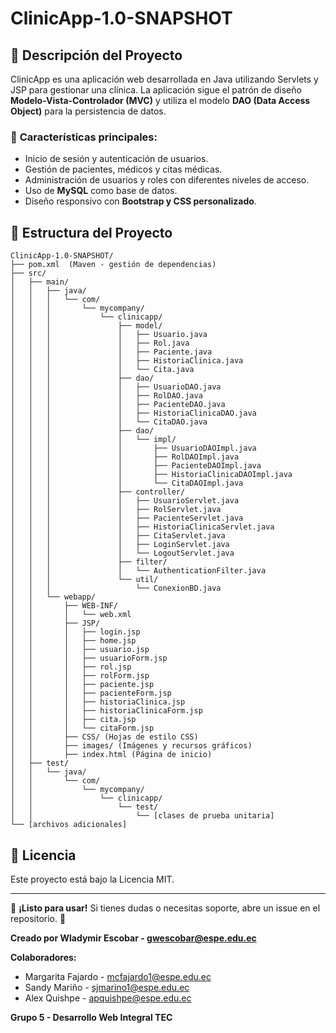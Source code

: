 # ClinicApp-1.0-SNAPSHOT

## 📌 Descripción del Proyecto

ClinicApp es una aplicación web desarrollada en Java utilizando Servlets y JSP para gestionar una clínica. La aplicación sigue el patrón de diseño **Modelo-Vista-Controlador (MVC)** y utiliza el modelo **DAO (Data Access Object)** para la persistencia de datos.

### 🚀 **Características principales:**

- Inicio de sesión y autenticación de usuarios.
- Gestión de pacientes, médicos y citas médicas.
- Administración de usuarios y roles con diferentes niveles de acceso.
- Uso de **MySQL** como base de datos.
- Diseño responsivo con **Bootstrap y CSS personalizado**.

## 📁 **Estructura del Proyecto**

```
ClinicApp-1.0-SNAPSHOT/
├── pom.xml  (Maven - gestión de dependencias)
├── src/
│   ├── main/
│   │   ├── java/
│   │   │   └── com/
│   │   │       └── mycompany/
│   │   │           └── clinicapp/
│   │   │               ├── model/
│   │   │               │   ├── Usuario.java
│   │   │               │   ├── Rol.java
│   │   │               │   ├── Paciente.java
│   │   │               │   ├── HistoriaClinica.java
│   │   │               │   └── Cita.java
│   │   │               ├── dao/
│   │   │               │   ├── UsuarioDAO.java
│   │   │               │   ├── RolDAO.java
│   │   │               │   ├── PacienteDAO.java
│   │   │               │   ├── HistoriaClinicaDAO.java
│   │   │               │   └── CitaDAO.java
│   │   │               ├── dao/
│   │   │               │   └── impl/
│   │   │               │       ├── UsuarioDAOImpl.java
│   │   │               │       ├── RolDAOImpl.java
│   │   │               │       ├── PacienteDAOImpl.java
│   │   │               │       ├── HistoriaClinicaDAOImpl.java
│   │   │               │       └── CitaDAOImpl.java
│   │   │               ├── controller/
│   │   │               │   ├── UsuarioServlet.java
│   │   │               │   ├── RolServlet.java
│   │   │               │   ├── PacienteServlet.java
│   │   │               │   ├── HistoriaClinicaServlet.java
│   │   │               │   ├── CitaServlet.java
│   │   │               │   ├── LoginServlet.java
│   │   │               │   └── LogoutServlet.java
│   │   │               ├── filter/
│   │   │               │   └── AuthenticationFilter.java
│   │   │               └── util/
│   │   │                   └── ConexionBD.java
│   │   └── webapp/
│   │       ├── WEB-INF/
│   │       │   └── web.xml
│   │       ├── JSP/
│   │       │   ├── login.jsp
│   │       │   ├── home.jsp
│   │       │   ├── usuario.jsp
│   │       │   ├── usuarioForm.jsp
│   │       │   ├── rol.jsp
│   │       │   ├── rolForm.jsp
│   │       │   ├── paciente.jsp
│   │       │   ├── pacienteForm.jsp
│   │       │   ├── historiaClinica.jsp
│   │       │   ├── historiaClinicaForm.jsp
│   │       │   ├── cita.jsp
│   │       │   └── citaForm.jsp
│   │       ├── CSS/ (Hojas de estilo CSS)
│   │       ├── images/ (Imágenes y recursos gráficos)
│   │       ├── index.html (Página de inicio)
│   ├── test/
│   │   └── java/
│   │       └── com/
│   │           └── mycompany/
│   │               └── clinicapp/
│   │                   └── test/
│   │                       └── [clases de prueba unitaria]
└── [archivos adicionales]
```

## 📜 **Licencia**

Este proyecto está bajo la Licencia MIT.

---
📢 **¡Listo para usar!** Si tienes dudas o necesitas soporte, abre un issue en el repositorio. 🚀

**Creado por Wladymir Escobar - gwescobar@espe.edu.ec**

**Colaboradores:**
- Margarita Fajardo - mcfajardo1@espe.edu.ec
- Sandy Mariño - sjmarino1@espe.edu.ec
- Alex Quishpe - apquishpe@espe.edu.ec

**Grupo 5 - Desarrollo Web Integral TEC**


